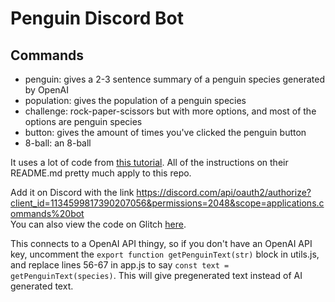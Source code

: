 # Penguin Discord Bot

## Commands
- penguin: gives a 2-3 sentence summary of a penguin species generated by OpenAI
- population: gives the population of a penguin species
- challenge: rock-paper-scissors but with more options, and most of the options are penguin species
- button: gives the amount of times you've clicked the penguin button
- 8-ball: an 8-ball


It uses a lot of code from [this tutorial](https://github.com/discord/discord-example-app). All of the instructions on their README.md pretty much apply to this repo.  

Add it on Discord with the link https://discord.com/api/oauth2/authorize?client_id=1134599817390207056&permissions=2048&scope=applications.commands%20bot  
You can also view the code on Glitch [here](https://glitch.com/edit/#!/fine-splashy-haze).

This connects to a OpenAI API thingy, so if you don't have an OpenAI API key, uncomment the `export function getPenguinText(str)` block in utils.js, and
replace lines 56-67 in app.js to say `const text = getPenguinText(species)`. This will give pregenerated text instead of AI generated text.
